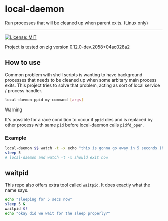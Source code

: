 # local-daemon

Run processes that will be cleaned up when parent exits. (Linux only)

---

[![License: MIT](https://img.shields.io/badge/License-MIT-yellow.svg)](https://opensource.org/licenses/MIT)

Project is tested on zig version 0.12.0-dev.2058+04ac028a2

## How to use

Common problem with shell scripts is wanting to have background processes that needs to be cleaned up when some arbitary main process exits.
This project tries to solve that problem, acting as sort of local service / process handler.

```bash
local-daemon ppid my-command [args]
```

> [!WARNING]
> It's possible for a race condition to occur if `ppid` dies and is replaced by other process with same `pid` before local-daemon calls `pidfd_open`.

### Example

```bash
local-daemon $$ watch -t -x echo "this is gonna go away in 5 seconds (hopefully)"
sleep 5
# local-daemon and watch -t -x should exit now
```

## waitpid

This repo also offers extra tool called `waitpid`. It does exactly what the name says.

```bash
echo "sleeping for 5 secs now"
sleep 5 &
waitpid $!
echo "okay did we wait for the sleep properly?"
```
